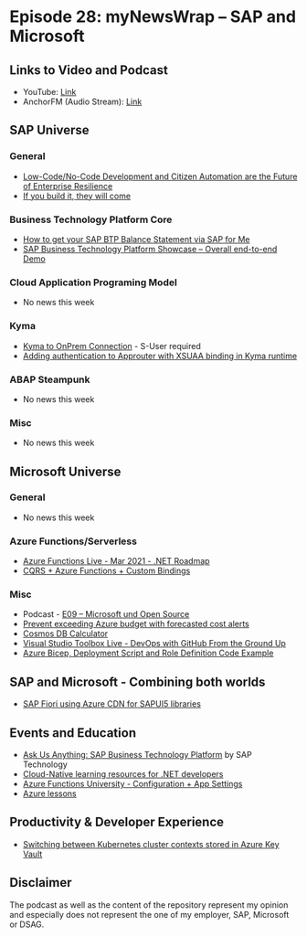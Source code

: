 # Episode 28: myNewsWrap – SAP and Microsoft

## Links to Video and Podcast

* YouTube: [Link](https://youtu.be/_G2GhMNOSUY)
* AnchorFM (Audio Stream): [Link](https://anchor.fm/christian-lechner/episodes/myNewsWrap--SAP-and-Microsoft-Episode-28-ethot7)

## SAP Universe

### General

* [Low-Code/No-Code Development and Citizen Automation are the Future of Enterprise Resilience](https://blogs.sap.com/2021/03/18/low-code-no-code-development-and-citizen-automation-are-the-future-of-enterprise-resilience/?source=social-Global-SAP-TWITTER-MarketingCampaign-Business+Technology+Platform-Business+Technology+Platfor)
* [If you build it, they will come](https://www.itsfullofstars.de/2021/03/if-you-build-it-they-will-come/)

### Business Technology Platform Core

* [How to get your SAP BTP Balance Statement via SAP for Me](https://blogs.sap.com/2021/03/24/how-to-get-your-sap-btp-balance-statement-via-sap-for-me/)
* [SAP Business Technology Platform Showcase – Overall end-to-end Demo](https://blogs.sap.com/2021/01/27/sap-business-technology-platform-showcase-overall-end-to-end-demo/)

### Cloud Application Programing Model

* No news this week

### Kyma

* [Kyma to OnPrem Connection](https://roadmaps.sap.com/board?PRODUCT=73554900100800003012&range=FIRST-LAST#Q1%202021;INNO=089E017A62AB1EDB80CD94F7E86A40EB) - S-User required
* [Adding authentication to Approuter with XSUAA binding in Kyma runtime](https://blogs.sap.com/2021/03/25/adding-authentication-to-approuter-with-xsuaa-binding-in-kyma-runtime/)

### ABAP Steampunk

* No news this week

### Misc

* No news this week

## Microsoft Universe

### General

* No news this week

### Azure Functions/Serverless

* [Azure Functions Live - Mar 2021 - .NET Roadmap](https://youtu.be/4n0QbG0wYEI)
* [CQRS +  Azure Functions + Custom Bindings](https://github.com/jfellien/azure-serverless-cqrs)

### Misc

* Podcast - [E09 – Microsoft und Open Source](https://open.spotify.com/episode/2Vrqenjs3tVaz0g6QfHj5K?si=TpCLcWBGSwygtiKV4Ts6WQ&nd=1)
* [Prevent exceeding Azure budget with forecasted cost alerts](https://azure.microsoft.com/en-ca/blog/prevent-exceeding-azure-budget-with-forecasted-cost-alerts/)
* [Cosmos DB Calculator](https://cosmos.azure.com/capacitycalculator/)
* [Visual Studio Toolbox Live - DevOps with GitHub From the Ground Up](https://youtu.be/BusnkZx9vNo)
* [Azure Bicep, Deployment Script and Role Definition Code Example](https://blog.tyang.org/2021/03/21/azure-bicep-deployment-script-role-def-example/)

## SAP and Microsoft - Combining both worlds

* [SAP Fiori using Azure CDN for SAPUI5 libraries](https://blogs.sap.com/2021/03/22/sap-fiori-using-azure-cdn-for-sapui5-libraries/)

## Events and Education

* [Ask Us Anything: SAP Business Technology Platform](https://www.linkedin.com/events/askusanything-sapbusinesstechno6773658161766256640/) by SAP Technology
* [Cloud-Native learning resources for .NET developers](https://devblogs.microsoft.com/dotnet/cloud-native-learning-resources-for-net-developers/)
* [Azure Functions University - Configuration + App Settings](https://youtu.be/p8FVnMSYMpA)
* [Azure lessons](https://twitter.com/AzureLessons?s=20)

## Productivity & Developer Experience

* [Switching between Kubernetes cluster contexts stored in Azure Key Vault](https://www.wesleyhaakman.org/switching-between-kubernetes-cluster-contexts-stored-in-azure-key-vault/)

## Disclaimer

The podcast as well as the content of the repository represent my opinion and especially does not represent the one of my employer, SAP, Microsoft or DSAG.